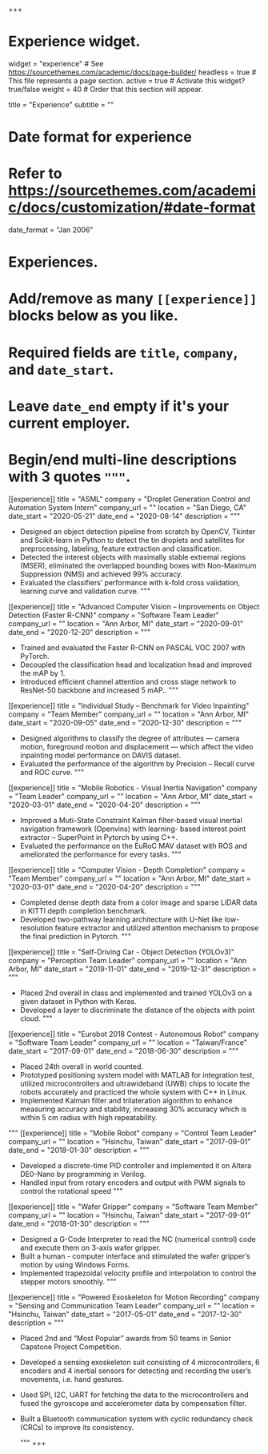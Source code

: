+++
# Experience widget.
widget = "experience"  # See https://sourcethemes.com/academic/docs/page-builder/
headless = true  # This file represents a page section.
active = true  # Activate this widget? true/false
weight = 40  # Order that this section will appear.

title = "Experience"
subtitle = ""

# Date format for experience
#   Refer to https://sourcethemes.com/academic/docs/customization/#date-format
date_format = "Jan 2006"

# Experiences.
#   Add/remove as many `[[experience]]` blocks below as you like.
#   Required fields are `title`, `company`, and `date_start`.
#   Leave `date_end` empty if it's your current employer.
#   Begin/end multi-line descriptions with 3 quotes `"""`.
[[experience]]
  title = "ASML"
  company = "Droplet Generation Control and Automation System Intern"
  company_url = ""
  location = "San Diego, CA"
  date_start = "2020-05-21"
  date_end = "2020-08-14"
  description = """
  <br>

  * Designed an object detection pipeline from scratch by OpenCV, Tkinter and Scikit-learn in Python to detect the tin
  droplets and satellites for preprocessing, labeling, feature extraction and classification.
  * Detected the interest objects with maximally stable extremal regions (MSER), eliminated the overlapped bounding
  boxes with Non-Maximum Suppression (NMS) and achieved 99% accuracy.
  * Evaluated the classifiers’ performance with k-fold cross validation, learning curve and validation curve.
  """

[[experience]]
  title = "Advanced Computer Vision – Improvements on Object Detection (Faster R-CNN)"
  company = "Software Team Leader"
  company_url = ""
  location = "Ann Arbor, MI"
  date_start = "2020-09-01"
  date_end = "2020-12-20"
  description = """
  <br>

  * Trained and evaluated the Faster R-CNN on PASCAL VOC 2007 with PyTorch.
  * Decoupled the classification head and localization head and improved the mAP by 1.
  * Introduced efficient channel attention and cross stage network to ResNet-50 backbone and increased 5 mAP..
  """

[[experience]]
  title = "Individual Study – Benchmark for Video Inpainting"
  company = "Team Member"
  company_url = ""
  location = "Ann Arbor, MI"
  date_start = "2020-09-05"
  date_end = "2020-12-30"
  description = """
  <br>

  * Designed algorithms to classify the degree of attributes — camera motion, foreground motion and displacement — which affect the video inpainting model performance on DAVIS dataset.
  * Evaluated the performance of the algorithm by Precision – Recall curve and ROC curve.
  """


[[experience]]
  title = "Mobile Robotics - Visual Inertia Navigation"
  company = "Team Leader"
  company_url = ""
  location = "Ann Arbor, MI"
  date_start = "2020-03-01"
  date_end = "2020-04-20"
  description = """
  <br>

  * Improved a Muti-State Constraint Kalman filter-based visual inertial navigation framework (Openvins) with learning- based interest point extractor – SuperPoint in Pytorch by using C++.
  * Evaluated the performance on the EuRoC MAV dataset with ROS and ameliorated the performance for every tasks.
  """

[[experience]]
  title = "Computer Vision - Depth Completion"
  company = "Team Member"
  company_url = ""
  location = "Ann Arbor, MI"
  date_start = "2020-03-01"
  date_end = "2020-04-20"
  description = """
  <br>

  * Completed dense depth data from a color image and sparse LiDAR data in KITTI depth completion benchmark.
  * Developed two-pathway learning architecture with U-Net like low-resolution feature extractor and utilized attention mechanism to propose the final prediction in Pytorch.
  """

[[experience]]
  title = "Self-Driving Car - Object Detection (YOLOv3)"
  company = "Perception Team Leader"
  company_url = ""
  location = "Ann Arbor, MI"
  date_start = "2019-11-01"
  date_end = "2019-12-31"
  description = """
  <br>

  * Placed 2nd overall in class and implemented and trained YOLOv3 on a given   dataset in Python with Keras.
  * Developed a layer to discriminate the distance of the objects with point cloud.
  """

[[experience]]
  title = "Eurobot 2018 Contest - Autonomous Robot"
  company = "Software Team Leader"
  company_url = ""
  location = "Taiwan/France"
  date_start = "2017-09-01"
  date_end = "2018-06-30"
  description = """
  <br>
  
  * Placed 24th overall in world counted.
  * Prototyped positioning system model with MATLAB for integration test, utilized microcontrollers and ultrawideband (UWB) chips to locate the robots accurately and practiced the whole system with C++ in Linux.
  * Implemented Kalman filter and trilateration algorithm to enhance measuring accuracy and stability, increasing 30% accuracy which is within 5 cm radius with high repeatability.
  
  
  """
[[experience]]
  title = "Mobile Robot"
  company = "Control Team Leader"
  company_url = ""
  location = "Hsinchu, Taiwan"
  date_start = "2017-09-01"
  date_end = "2018-01-30"
  description = """
  <br>
  
  * Developed a discrete-time PID controller and implemented it on Altera DE0-Nano by programming in Verilog.
  * Handled input from rotary encoders and output with PWM signals to control the rotational speed
  """

[[experience]]
  title = "Wafer Gripper"
  company = "Software Team Member"
  company_url = ""
  location = "Hsinchu, Taiwan"
  date_start = "2017-09-01"
  date_end = "2018-01-30"
  description = """
  <br>

* Designed a G-Code Interpreter to read the NC (numerical control) code and execute them on 3-axis wafer gripper.
* Built a human - computer interface and stimulated the wafer gripper’s motion by using Windows Forms.
* Implemented trapezoidal velocity profile and interpolation to control the stepper motors smoothly.
  """

[[experience]]
  title = "Powered Exoskeleton for Motion Recording"
  company = "Sensing and Communication Team Leader"
  company_url = ""
  location = "Hsinchu, Taiwan"
  date_start = "2017-05-01"
  date_end = "2017-12-30"
  description = """
  <br>

* Placed 2nd and “Most Popular” awards from 50 teams in Senior Capstone Project Competition.
* Developed a sensing exoskeleton suit consisting of 4 microcontrollers, 6 encoders and 4 inertial sensors for
detecting and recording the user’s movements, i.e. hand gestures.
* Used SPI, I2C, UART for fetching the data to the microcontrollers and fused the gyroscope and accelerometer
data by compensation filter.
* Built a Bluetooth communication system with cyclic redundancy check (CRCs) to improve its consistency.

  """
+++
